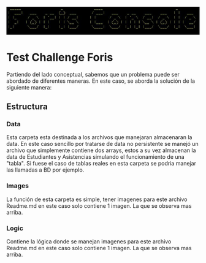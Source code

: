 ![Image Console](./images/console.jpg)

# Test Challenge Foris

Partiendo del lado conceptual, sabemos que un problema puede ser abordado de diferentes maneras. En este caso, se aborda la solución de la siguiente manera: 

## Estructura

### Data
Esta carpeta esta destinada a los archivos que manejaran almacenaran la data. En este caso sencillo por tratarse de data no persistente se manejó un archivo que simplemente contiene dos arrays, estos a su vez almacenan la data de Estudiantes y Asistencias simulando el funcionamiento de una "tabla". Si fuese el caso de tablas reales en esta carpeta se podria manejar las llamadas a BD por ejemplo.


### Images
La función de esta carpeta es simple, tener imagenes para este archivo Readme.md en este caso solo contiene 1 imagen. La que se observa mas arriba.

### Logic
Contiene la lógica donde se manejan imagenes para este archivo Readme.md en este caso solo contiene 1 imagen. La que se observa mas arriba.
